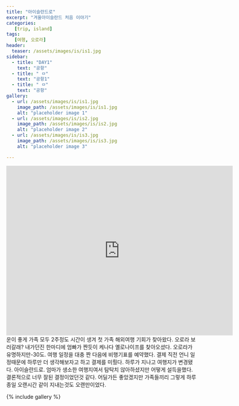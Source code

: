 ```yaml
---
title: "아이슬란드로"
excerpt: "겨울아이슬란드 처음 이야기"
categories:
   [trip, island]
tags:
   [여행, 오로라]
header:
  teaser: /assets/images/is/is1.jpg
sidebar:
  - title: "DAY1"
    text: "공항"
  - title: " ㅁ"
    text: "공항1"
  - title: " ㅁ"
    text: "공항"
gallery:
  - url: /assets/images/is/is1.jpg
    image_path: /assets/images/is/is1.jpg
    alt: "placeholder image 1"
  - url: /assets/images/is/is2.jpg
    image_path: /assets/images/is/is2.jpg
    alt: "placeholder image 2"
  - url: /assets/images/is/is3.jpg
    image_path: /assets/images/is/is3.jpg
    alt: "placeholder image 3"

---
```

<iframe src="https://www.google.com/maps/embed?pb=!1m28!1m12!1m3!1d46072479.00833075!2d17.133995610168032!3d45.18626719080648!2m3!1f0!2f0!3f0!3m2!1i1024!2i768!4f13.1!4m13!3e4!4m5!1s0x357b9a833a5efa59%3A0x8d4ba096cb5cbed4!2z7J247LKc6rSR7Jet7IucIOykkeq1rCDqs7Xtla3roZwg7J247LKc6rWt7KCc6rO17ZWtIChJQ04p!3m2!1d37.4601908!2d126.44069569999999!4m5!1s0x4929fdfce2ab799f%3A0x27f88d0a15c328cd!2z7LyA7ZSM652867mE7YGsIOq1reygnOqzte2VrSAoS0VGKSBLZWZsYXbDrWt1cmZsdWd2w7ZsbHVyLCBLZWZsYXbDrWssIOyVhOydtOyKrOuegOuTnA!3m2!1d63.9786029!2d-22.635036!5e0!3m2!1sko!2skr!4v1556868025804!5m2!1sko!2skr" width="600" height="450" frameborder="0" style="border:0" allowfullscreen></iframe>
운이 좋게 가족 모두 2주정도 시간이 생겨 첫 가족 해외여행 기회가 찾아왔다.  
오로라 보러갈래? 내가던진 한마디에 엄빠가 짠듯이 케나다 옐로나이프를 찾아오셨다.  
오로라가 유명하지만-30도. 여행 일정을 대충 짠 다음에 비행기표를 예약했다.  
결제 직전 언니 일정때문에 하루만 더 생각해보자고 하고 결제를 미뤘다.  
하루가 지나고 여행지가 변경됐다.  
아이슬란드로.  
엄마가 생소한 여행지여서 탐탁치 않아하셨지만 어떻게 설득을했다.  
결론적으로 너무 잘된 결정이었던것 같다. 어딜가든 좋았겠지만  
가족들끼리 그렇게 하루종일 오랜시간 같이 지내는것도 오랜만이었다.  

{% include gallery  %}
